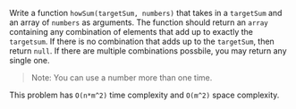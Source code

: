 Write a function `howSum(targetSum, numbers)` that takes in a `targetSum` and an array of `numbers` as arguments.
The function should return an `array` containing any combination of elements that add up to exactly the `targetsum`. If there is no combination that adds up to the `targetSum`, then return `null`.
If there are multiple combinations possbile, you may return any single one.
> Note: You can use a number more than one time.

This problem has `O(n*m^2)` time complexity and `O(m^2)` space complexity.